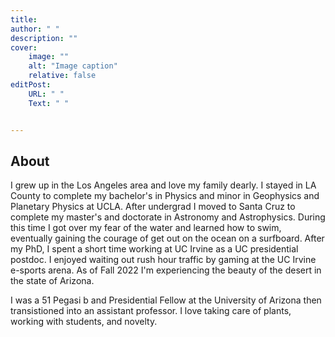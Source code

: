 ```yaml
---
title: 
author: " "
description: "" 
cover:
    image: ""
    alt: "Image caption"
    relative: false
editPost:
    URL: " "
    Text: " "


---
```

## About
I grew up in the Los Angeles area and love my family dearly. I stayed in LA County to complete my bachelor's in Physics and minor in Geophysics and Planetary Physics  at UCLA. After undergrad I moved to Santa Cruz to complete my master's and doctorate in Astronomy and Astrophysics. During this time I got over my fear of the water and learned how to swim, eventually gaining the courage of get out on the ocean on a surfboard. After my PhD, I spent a short time working at UC Irvine as a UC presidential postdoc. I enjoyed waiting out rush hour traffic by gaming at the UC Irvine e-sports arena. As of Fall 2022 I'm experiencing the beauty of the desert in the state of Arizona.

I was a 51 Pegasi b and Presidential Fellow at the University of Arizona then transistioned into an assistant professor. I love taking care of plants, working with students, and novelty.



